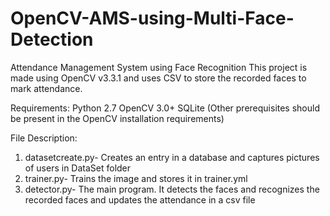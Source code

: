 # OpenCV-AMS-using-Multi-Face-Detection
Attendance Management System using Face Recognition
This project is made using OpenCV v3.3.1 and uses CSV to store the recorded faces to mark attendance.

Requirements:
  Python 2.7
  OpenCV 3.0+
  SQLite
  (Other prerequisites should be present in the OpenCV installation requirements)
  
  File Description:
  1. datasetcreate.py- Creates an entry in a database and captures pictures of users in DataSet folder
  2. trainer.py- Trains the image and stores it in trainer.yml
  3. detector.py- The main program. It detects the faces and recognizes the recorded faces and updates the attendance in a csv file
  

